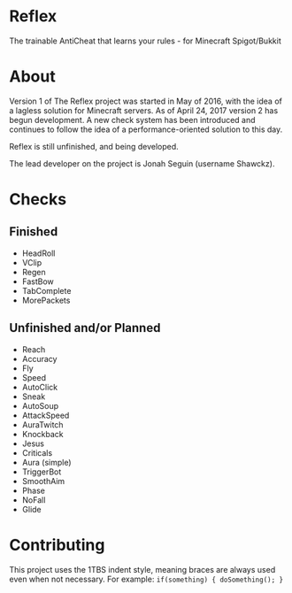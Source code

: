 # Reflex
The trainable AntiCheat that learns your rules - for Minecraft Spigot/Bukkit

# About
Version 1 of The Reflex project was started in May of 2016, with the idea of a lagless solution for Minecraft servers.
As of April 24, 2017 version 2 has begun development.  A new check system has been introduced and continues to follow the idea of a performance-oriented solution to this day.

Reflex is still unfinished, and being developed.

The lead developer on the project is Jonah Seguin (username Shawckz).

# Checks

## Finished

- HeadRoll
- VClip
- Regen
- FastBow
- TabComplete
- MorePackets

## Unfinished and/or Planned

- Reach
- Accuracy
- Fly
- Speed
- AutoClick
- Sneak
- AutoSoup
- AttackSpeed
- AuraTwitch
- Knockback
- Jesus
- Criticals
- Aura (simple)
- TriggerBot
- SmoothAim
- Phase
- NoFall
- Glide


# Contributing

This project uses the 1TBS indent style, meaning braces are always used even when not necessary.
For example:
`
if(something) {
doSomething();
}
`

